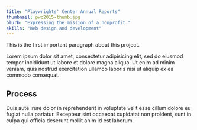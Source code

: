 ```yaml
---
title: "Playwrights' Center Annual Reports"
thumbnail: pwc2015-thumb.jpg
blurb: "Expressing the mission of a nonprofit."
skills: "Web design and development"
---
```


<p class="highlight">This is the first important paragraph about this project.</p>

Lorem ipsum dolor sit amet, consectetur adipisicing elit, sed do eiusmod
tempor incididunt ut labore et dolore magna aliqua. Ut enim ad minim veniam,
quis nostrud exercitation ullamco laboris nisi ut aliquip ex ea commodo
consequat. 

## Process

Duis aute irure dolor in reprehenderit in voluptate velit esse
cillum dolore eu fugiat nulla pariatur. Excepteur sint occaecat cupidatat non
proident, sunt in culpa qui officia deserunt mollit anim id est laborum.

